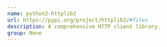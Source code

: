 ```yaml
---
name: python2-httplib2
url: https://pypi.org/project/httplib2/#files
description: A comprehensive HTTP client library.
group: None
---
```


